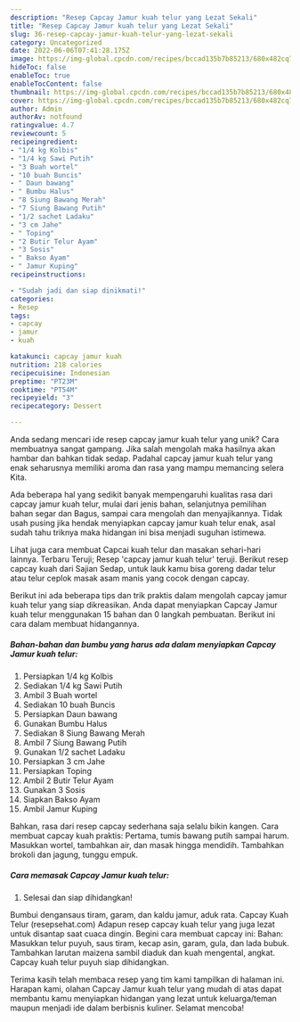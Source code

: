 ```yaml
---
description: "Resep Capcay Jamur kuah telur yang Lezat Sekali"
title: "Resep Capcay Jamur kuah telur yang Lezat Sekali"
slug: 36-resep-capcay-jamur-kuah-telur-yang-lezat-sekali
category: Uncategorized
date: 2022-06-06T07:41:28.175Z
image: https://img-global.cpcdn.com/recipes/bccad135b7b85213/680x482cq70/capcay-jamur-kuah-telur-foto-resep-utama.jpg
hideToc: false
enableToc: true
enableTocContent: false
thumbnail: https://img-global.cpcdn.com/recipes/bccad135b7b85213/680x482cq70/capcay-jamur-kuah-telur-foto-resep-utama.jpg
cover: https://img-global.cpcdn.com/recipes/bccad135b7b85213/680x482cq70/capcay-jamur-kuah-telur-foto-resep-utama.jpg
author: Admin
authorAv: notfound
ratingvalue: 4.7
reviewcount: 5
recipeingredient:
- "1/4 kg Kolbis"
- "1/4 kg Sawi Putih"
- "3 Buah wortel"
- "10 buah Buncis"
- " Daun bawang"
- " Bumbu Halus"
- "8 Siung Bawang Merah"
- "7 Siung Bawang Putih"
- "1/2 sachet Ladaku"
- "3 cm Jahe"
- " Toping"
- "2 Butir Telur Ayam"
- "3 Sosis"
- " Bakso Ayam"
- " Jamur Kuping"
recipeinstructions:

- "Sudah jadi dan siap dinikmati!"
categories:
- Resep
tags:
- capcay
- jamur
- kuah

katakunci: capcay jamur kuah 
nutrition: 218 calories
recipecuisine: Indonesian
preptime: "PT23M"
cooktime: "PT54M"
recipeyield: "3"
recipecategory: Dessert

---
```





Anda sedang mencari ide resep capcay jamur kuah telur yang unik? Cara membuatnya sangat gampang. Jika salah mengolah maka hasilnya akan hambar dan bahkan tidak sedap. Padahal capcay jamur kuah telur yang enak seharusnya memiliki aroma dan rasa yang mampu memancing selera Kita.





Ada beberapa hal yang sedikit banyak mempengaruhi kualitas rasa dari capcay jamur kuah telur, mulai dari jenis bahan, selanjutnya pemilihan bahan segar dan Bagus, sampai cara mengolah dan menyajikannya. Tidak usah pusing jika hendak menyiapkan capcay jamur kuah telur enak,      asal sudah tahu triknya maka hidangan ini bisa menjadi suguhan istimewa.














Lihat juga cara membuat Capcai kuah telur dan masakan sehari-hari lainnya. Terbaru Teruji; Resep &#39;capcay jamur kuah telur&#39; teruji. Berikut resep capcay kuah dari Sajian Sedap, untuk lauk kamu bisa goreng dadar telur atau telur ceplok masak asam manis yang cocok dengan capcay.






Berikut ini ada beberapa tips dan trik praktis dalam mengolah capcay jamur kuah telur yang siap dikreasikan. Anda dapat menyiapkan Capcay Jamur kuah telur menggunakan 15 bahan dan 0 langkah pembuatan. Berikut ini cara dalam membuat hidangannya.

<!--inarticleads1-->

##### Bahan-bahan dan bumbu yang harus ada dalam menyiapkan Capcay Jamur kuah telur:

1. Persiapkan 1/4 kg Kolbis
1. Sediakan 1/4 kg Sawi Putih
1. Ambil 3 Buah wortel
1. Sediakan 10 buah Buncis
1. Persiapkan  Daun bawang
1. Gunakan  Bumbu Halus
1. Sediakan 8 Siung Bawang Merah
1. Ambil 7 Siung Bawang Putih
1. Gunakan 1/2 sachet Ladaku
1. Persiapkan 3 cm Jahe
1. Persiapkan  Toping
1. Ambil 2 Butir Telur Ayam
1. Gunakan 3 Sosis
1. Siapkan  Bakso Ayam
1. Ambil  Jamur Kuping


Bahkan, rasa dari resep capcay sederhana saja selalu bikin kangen. Cara membuat capcay kuah praktis: Pertama, tumis bawang putih sampai harum. Masukkan wortel, tambahkan air, dan masak hingga mendidih. Tambahkan brokoli dan jagung, tunggu empuk. 

<!--inarticleads2-->

##### Cara memasak Capcay Jamur kuah telur:


1. Selesai dan siap dihidangkan!

Bumbui dengansaus tiram, garam, dan kaldu jamur, aduk rata. Capcay Kuah Telur (resepsehat.com) Adapun resep capcay kuah telur yang juga lezat untuk disantap saat cuaca dingin. Begini cara membuat capcay ini: Bahan: Masukkan telur puyuh, saus tiram, kecap asin, garam, gula, dan lada bubuk. Tambahkan larutan maizena sambil diaduk dan kuah mengental, angkat. Capcay kuah telur puyuh siap dihidangkan. 

Terima kasih telah membaca resep yang tim kami tampilkan di halaman ini. Harapan kami, olahan Capcay Jamur kuah telur yang mudah di atas dapat membantu kamu menyiapkan hidangan yang lezat untuk keluarga/teman maupun menjadi ide dalam berbisnis kuliner. Selamat mencoba!
